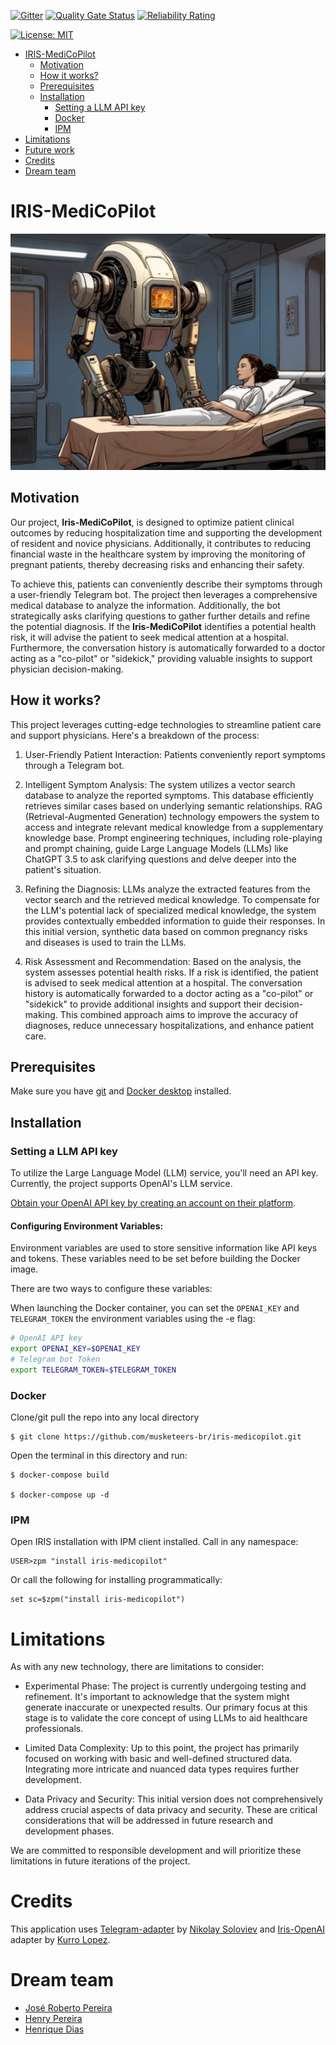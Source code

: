  [![Gitter](https://img.shields.io/badge/Available%20on-Intersystems%20Open%20Exchange-00b2a9.svg)](https://openexchange.intersystems.com/package/intersystems-iris-dev-template)
 [![Quality Gate Status](https://community.objectscriptquality.com/api/project_badges/measure?project=intersystems_iris_community%2Fintersystems-iris-dev-template&metric=alert_status)](https://community.objectscriptquality.com/dashboard?id=intersystems_iris_community%2Fintersystems-iris-dev-template)
 [![Reliability Rating](https://community.objectscriptquality.com/api/project_badges/measure?project=intersystems_iris_community%2Fintersystems-iris-dev-template&metric=reliability_rating)](https://community.objectscriptquality.com/dashboard?id=intersystems_iris_community%2Fintersystems-iris-dev-template)

[![License: MIT](https://img.shields.io/badge/License-MIT-blue.svg?style=flat&logo=AdGuard)](LICENSE)

- [IRIS-MediCoPilot](#iris-medicopilot)
  - [Motivation](#motivation)
  - [How it works?](#how-it-works)
  - [Prerequisites](#prerequisites)
  - [Installation](#installation)
    - [Setting a LLM API key](#setting-a-llm-api-key)
    - [Docker](#docker)
    - [IPM](#ipm)
- [Limitations](#limitations)
- [Future work](#future-work)
- [Credits](#credits)
- [Dream team](#dream-team)


# IRIS-MediCoPilot

![IRIS-MediCoPilot made by AI](./assets/medicopilot-cover.jpg)	

## Motivation

Our project, **Iris-MediCoPilot**, is designed to optimize patient clinical outcomes by reducing hospitalization time and supporting the development of resident and novice physicians. Additionally, it contributes to reducing financial waste in the healthcare system by improving the monitoring of pregnant patients, thereby decreasing risks and enhancing their safety.

To achieve this, patients can conveniently describe their symptoms through a user-friendly Telegram bot. The project then leverages a comprehensive medical database to analyze the information. Additionally, the bot strategically asks clarifying questions to gather further details and refine the potential diagnosis. If the **Iris-MediCoPilot** identifies a potential health risk, it will advise the patient to seek medical attention at a hospital. Furthermore, the conversation history is automatically forwarded to a doctor acting as a "co-pilot" or "sidekick," providing valuable insights to support physician decision-making.

## How it works?

This project leverages cutting-edge technologies to streamline patient care and support physicians. Here's a breakdown of the process:

1. User-Friendly Patient Interaction:
  Patients conveniently report symptoms through a Telegram bot.

2. Intelligent Symptom Analysis:
  The system utilizes a vector search database to analyze the reported symptoms. This database efficiently retrieves similar cases based on underlying semantic relationships.
  RAG (Retrieval-Augmented Generation) technology empowers the system to access and integrate relevant medical knowledge from a supplementary knowledge base.
  Prompt engineering techniques, including role-playing and prompt chaining, guide Large Language Models (LLMs) like ChatGPT 3.5 to ask clarifying questions and delve deeper into the patient's situation.

3. Refining the Diagnosis:
  LLMs analyze the extracted features from the vector search and the retrieved medical knowledge.
  To compensate for the LLM's potential lack of specialized medical knowledge, the system provides contextually embedded information to guide their responses.
  In this initial version, synthetic data based on common pregnancy risks and diseases is used to train the LLMs.

4. Risk Assessment and Recommendation:
  Based on the analysis, the system assesses potential health risks.
  If a risk is identified, the patient is advised to seek medical attention at a hospital.
  The conversation history is automatically forwarded to a doctor acting as a "co-pilot" or "sidekick" to provide additional insights and support their decision-making.
  This combined approach aims to improve the accuracy of diagnoses, reduce unnecessary hospitalizations, and enhance patient care.

## Prerequisites

Make sure you have [git](https://git-scm.com/book/en/v2/Getting-Started-Installing-Git) and [Docker desktop](https://www.docker.com/products/docker-desktop) installed.

## Installation 

### Setting a LLM API key

To utilize the Large Language Model (LLM) service, you'll need an API key. Currently, the project supports OpenAI's LLM service.

[Obtain your OpenAI API key by creating an account on their platform](https://openai.com/).

#### Configuring Environment Variables:

Environment variables are used to store sensitive information like API keys and tokens. These variables need to be set before building the Docker image.

There are two ways to configure these variables:

When launching the Docker container, you can set the `OPENAI_KEY` and `TELEGRAM_TOKEN` the environment variables using the -e flag:

```bash
# OpenAI API key
export OPENAI_KEY=$OPENAI_KEY
# Telegram bot Token
export TELEGRAM_TOKEN=$TELEGRAM_TOKEN
```

### Docker

Clone/git pull the repo into any local directory

```
$ git clone https://github.com/musketeers-br/iris-medicopilot.git 
```

Open the terminal in this directory and run:

```
$ docker-compose build

$ docker-compose up -d
```

### IPM

Open IRIS installation with IPM client installed. Call in any namespace:

```objectscript
USER>zpm "install iris-medicopilot"

```

Or call the following for installing programmatically:

```objectscript
set sc=$zpm("install iris-medicopilot")
```

# Limitations

As with any new technology, there are limitations to consider:

- Experimental Phase: 
  The project is currently undergoing testing and refinement. It's important to acknowledge that the system might generate inaccurate or unexpected results. Our primary focus at this stage is to validate the core concept of using LLMs to aid healthcare professionals.

- Limited Data Complexity: 
  Up to this point, the project has primarily focused on working with basic and well-defined structured data. Integrating more intricate and nuanced data types requires further development.

- Data Privacy and Security: 
  This initial version does not comprehensively address crucial aspects of data privacy and security. These are critical considerations that will be addressed in future research and development phases.

We are committed to responsible development and will prioritize these limitations in future iterations of the project.

# Credits

This application uses [Telegram-adapter](https://openexchange.intersystems.com/package/Telegram-adapter) by [Nikolay Soloviev](https://openexchange.intersystems.com/user/Nikolay%20Solovyev/PdgTNFsHyQu1qL02CS4BfFYIs) and [Iris-OpenAI](https://openexchange.intersystems.com/package/iris-openai) adapter by [Kurro Lopez](https://openexchange.intersystems.com/user/Francisco%20L%C3%B3pez/n8nIarmmcBVMySIjS3ukc2Mp9w).

# Dream team

* [José Roberto Pereira](https://community.intersystems.com/user/jos%C3%A9-roberto-pereira-0)
* [Henry Pereira](https://community.intersystems.com/user/henry-pereira)
* [Henrique Dias](https://community.intersystems.com/user/henrique-dias-2)